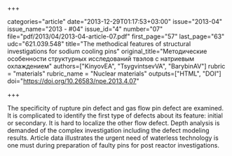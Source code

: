 +++

categories="article"
date="2013-12-29T01:17:53+03:00"
issue="2013-04"
issue_name="2013 - #04"
issue_id="4"
number="07"
file="pdf/2013/04/2013-04-article-07.pdf"
first_page="57"
last_page="63"
udc="621.039.548"
title="The methodical features of structural investigations for sodium cooling pins"
original_title="Методические особенности структурных исследований твэлов с натриевым охлаждением"
authors=["KinyovEA", "TsygvintsevVA", "BarybinAV"]
rubric = "materials"
rubric_name = "Nuclear materials"
outputs=["HTML", "DOI"]
doi="https://doi.org/10.26583/npe.2013.4.07"

+++

The specificity of rupture pin defect and gas flow pin defect are examined. It is complicated to identify the first type of defects about its feature: initial or secondary. It is hard to localize the other flow defect. Depth analysis is demanded of the complex investigation including the defect modeling results. Article data illustrates the urgent need of waterless technology is one must during preparation of faulty pins for post reactor investigations.